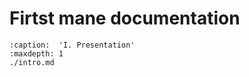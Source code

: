 <!--
 * Created Date: Thursday, January 11th 2024, 11:59:27 pm
 * Created By: BriocheAF
 * Copyright (c) 2024 BriocheAF
 * -----
 * Last Modified: Friday, January 12th 2024, 1:39:28 pm
 * Modified By: BriocheAF
-->

# Firtst mane documentation

```{toctree}
:caption:  'I. Presentation'
:maxdepth: 1
./intro.md
```
